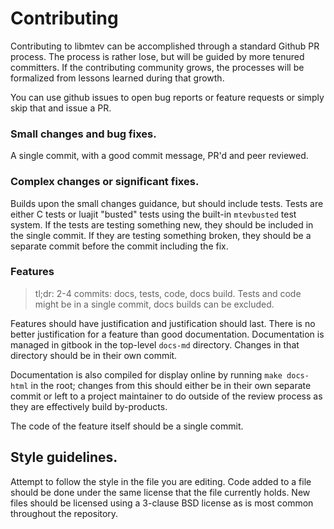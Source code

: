 # Contributing

Contributing to libmtev can be accomplished through a standard Github
PR process.  The process is rather lose, but will be guided by more
tenured committers.  If the contributing community grows, the processes
will be formalized from lessons learned during that growth.

You can use github issues to open bug reports or feature requests or
simply skip that and issue a PR.

### Small changes and bug fixes.

A single commit, with a good commit message, PR'd and peer reviewed.

### Complex changes or significant fixes.

Builds upon the small changes guidance, but should include tests.  Tests
are either C tests or luajit "busted" tests using the built-in `mtevbusted`
test system.  If the tests are testing something new, they should be included
in the single commit.  If they are testing something broken, they should be
a separate commit before the commit including the fix.

### Features

> tl;dr: 2-4 commits: docs, tests, code, docs build. Tests and code might be in a single commit, docs builds can be excluded.

Features should have justification and justification should last.  There is
no better justification for a feature than good documentation.  Documentation
is managed in gitbook in the top-level `docs-md` directory.  Changes in that
directory should be in their own commit.

Documentation is also compiled for display online by running `make docs-html`
in the root; changes from this should either be in their own separate commit
or left to a project maintainer to do outside of the review process as they
are effectively build by-products.

The code of the feature itself should be a single commit.

## Style guidelines.

Attempt to follow the style in the file you are editing.  Code added to a file
should be done under the same license that the file currently holds.  New files
should be licensed using a 3-clause BSD license as is most common throughout
the repository.


